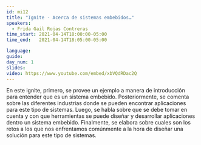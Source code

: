 ```yaml
---
id: mi12
title: "Ignite - Acerca de sistemas embebidos…"
speakers:
  - Frida Gail Rojas Contreras
time_start: 2021-04-14T18:00:00-05:00
time_end:   2021-04-14T18:05:00-05:00

language: 
guide:
day_num: 1
slides: 
video: https://www.youtube.com/embed/xbVQdRDac2Q
---
```


En este ignite, primero, se provee un ejemplo a manera de introducción para entender que es un sistema embebido. Posteriormente, se comenta sobre las diferentes industrias donde se pueden encontrar aplicaciones para este tipo de sistemas. Luego, se habla sobre que se debe tomar en cuenta y con que herramientas se puede diseñar y desarrollar aplicaciones dentro un sistema embebido. Finalmente, se elabora sobre cuales son los retos a los que nos enfrentamos comúnmente a la hora de diseñar una solución para este tipo de sistemas.
